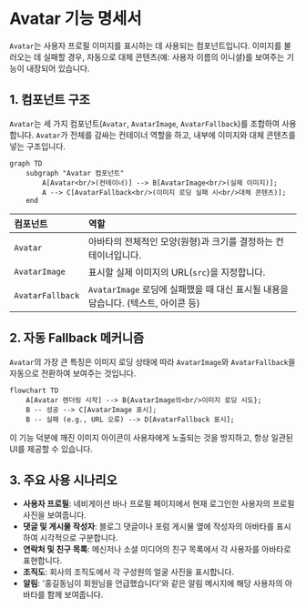 # Avatar 기능 명세서

`Avatar`는 사용자 프로필 이미지를 표시하는 데 사용되는 컴포넌트입니다. 이미지를 불러오는 데 실패할 경우, 자동으로 대체 콘텐츠(예: 사용자 이름의 이니셜)를 보여주는 기능이 내장되어 있습니다.

## 1. 컴포넌트 구조

`Avatar`는 세 가지 컴포넌트(`Avatar`, `AvatarImage`, `AvatarFallback`)를 조합하여 사용합니다. `Avatar`가 전체를 감싸는 컨테이너 역할을 하고, 내부에 이미지와 대체 콘텐츠를 넣는 구조입니다.

```mermaid
graph TD
    subgraph "Avatar 컴포넌트"
        A[Avatar<br/>(컨테이너)] --> B[AvatarImage<br/>(실제 이미지)];
        A --> C[AvatarFallback<br/>(이미지 로딩 실패 시<br/>대체 콘텐츠)];
    end
```

| 컴포넌트         | 역할                                                                              |
| :--------------- | :-------------------------------------------------------------------------------- |
| `Avatar`         | 아바타의 전체적인 모양(원형)과 크기를 결정하는 컨테이너입니다.                    |
| `AvatarImage`    | 표시할 실제 이미지의 URL(`src`)을 지정합니다.                                     |
| `AvatarFallback` | `AvatarImage` 로딩에 실패했을 때 대신 표시될 내용을 담습니다. (텍스트, 아이콘 등) |

## 2. 자동 Fallback 메커니즘

`Avatar`의 가장 큰 특징은 이미지 로딩 상태에 따라 `AvatarImage`와 `AvatarFallback`을 자동으로 전환하여 보여주는 것입니다.

```mermaid
flowchart TD
    A[Avatar 렌더링 시작] --> B{AvatarImage의<br/>이미지 로딩 시도};
    B -- 성공 --> C[AvatarImage 표시];
    B -- 실패 (e.g., URL 오류) --> D[AvatarFallback 표시];
```

이 기능 덕분에 깨진 이미지 아이콘이 사용자에게 노출되는 것을 방지하고, 항상 일관된 UI를 제공할 수 있습니다.

## 3. 주요 사용 시나리오

- **사용자 프로필**: 네비게이션 바나 프로필 페이지에서 현재 로그인한 사용자의 프로필 사진을 보여줍니다.
- **댓글 및 게시물 작성자**: 블로그 댓글이나 포럼 게시물 옆에 작성자의 아바타를 표시하여 시각적으로 구분합니다.
- **연락처 및 친구 목록**: 메신저나 소셜 미디어의 친구 목록에서 각 사용자를 아바타로 표현합니다.
- **조직도**: 회사의 조직도에서 각 구성원의 얼굴 사진을 표시합니다.
- **알림**: '홍길동님이 회원님을 언급했습니다'와 같은 알림 메시지에 해당 사용자의 아바타를 함께 보여줍니다.
